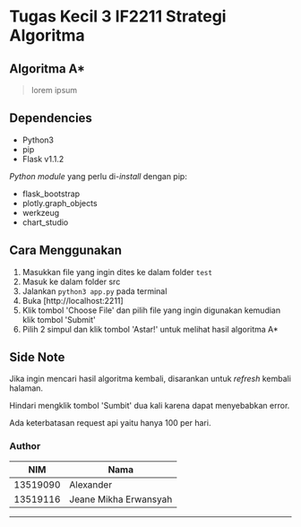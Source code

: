 # Tugas Kecil 3 IF2211 Strategi Algoritma

## Algoritma A*
> lorem ipsum

## Dependencies
- Python3
- pip
- Flask v1.1.2

_Python module_ yang perlu di-_install_ dengan pip:
- flask_bootstrap
- plotly.graph_objects
- werkzeug
- chart_studio

## Cara Menggunakan
1. Masukkan file yang ingin dites ke dalam folder `test`
2. Masuk ke dalam folder src
3. Jalankan `python3 app.py` pada terminal
4. Buka [http://localhost:2211]
5. Klik tombol 'Choose File' dan pilih file yang ingin digunakan kemudian klik tombol 'Submit'
6. Pilih 2 simpul dan klik tombol 'Astar!' untuk melihat hasil algoritma A*

## Side Note
Jika ingin mencari hasil algoritma kembali, disarankan untuk _refresh_ kembali halaman.

Hindari mengklik tombol 'Sumbit' dua kali karena dapat menyebabkan error.

Ada keterbatasan request api yaitu hanya 100 per hari.

### Author
NIM | Nama
--|--|
13519090|Alexander
13519116|Jeane Mikha Erwansyah
---
